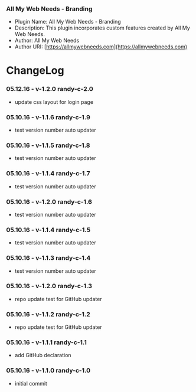 ### All My Web Needs - Branding
- Plugin Name: All My Web Needs - Branding
- Description: This plugin incorporates custom features created by All My Web Needs.
- Author: All My Web Needs
- Author URI: [https://allmywebneeds.com](https://allmywebneeds.com)

ChangeLog
====================

### 05.12.16 - v-1.2.0 randy-c-2.0
- update css layout for login page

### 05.10.16 - v-1.1.6 randy-c-1.9
- test version number auto updater

### 05.10.16 - v-1.1.5 randy-c-1.8
- test version number auto updater

### 05.10.16 - v-1.1.4 randy-c-1.7
- test version number auto updater

### 05.10.16 - v-1.2.0 randy-c-1.6
- test version number auto updater

### 05.10.16 - v-1.1.4 randy-c-1.5
- test version number auto updater

### 05.10.16 - v-1.1.3 randy-c-1.4
- test version number auto updater

### 05.10.16 - v-1.2.0 randy-c-1.3
- repo update test for GitHub updater

### 05.10.16 - v-1.1.2 randy-c-1.2
- repo update test for GitHub updater

### 05.10.16 - v-1.1.1 randy-c-1.1
- add GitHub declaration

### 05.10.16 - v-1.1.0 randy-c-1.0
- initial commit
